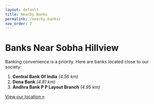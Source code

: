 ```yaml
---
layout: default
title: Nearby Banks
permalink: /nearby-banks/
nav_order: 7
---
```


# Banks Near Sobha Hillview

Banking convenience is a priority. Here are banks located close to our society:

1. **Central Bank Of India** *(4.56 km)*
2. **Dena Bank** *(4.81 km)*
3. **Andhra Bank P P Layout Branch** *(4.95 km)*

[View our location »](/location/)
